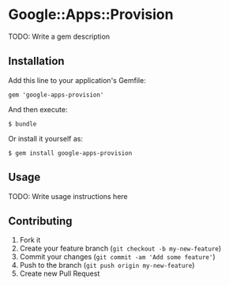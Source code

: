 # Google::Apps::Provision

TODO: Write a gem description

## Installation

Add this line to your application's Gemfile:

    gem 'google-apps-provision'

And then execute:

    $ bundle

Or install it yourself as:

    $ gem install google-apps-provision

## Usage

TODO: Write usage instructions here

## Contributing

1. Fork it
2. Create your feature branch (`git checkout -b my-new-feature`)
3. Commit your changes (`git commit -am 'Add some feature'`)
4. Push to the branch (`git push origin my-new-feature`)
5. Create new Pull Request
